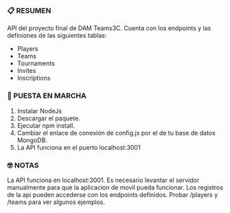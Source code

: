 ### 📋 RESUMEN
API del proyecto final de DAM Teams3C. Cuenta con los endpoints y las definiones de las siguientes tablas:
- Players
- Teams
- Tournaments
- Invites
- Inscriptions

### 🛵 PUESTA EN MARCHA
1. Instalar NodeJs
2. Descargar el paquete.
3. Ejecutar npm install.
4. Cambiar el enlace de conexión de config.js por el de tu base de datos MongoDB.
5. La API funciona en el puerto localhost:3001

### 🤓 NOTAS
La API  funciona en localhost:3001. Es necesario levantar el servidor manualmente para que la aplicacion de movil pueda funcionar.
Los registros de la api pueden accederse con los endpoints definidos. Probar /players y /teams para ver algunos ejemplos.
